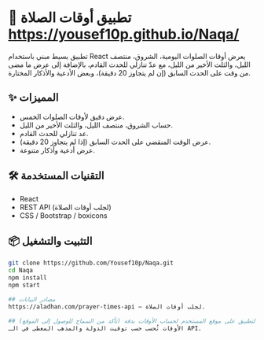 # 🕌 تطبيق أوقات الصلاة https://yousef10p.github.io/Naqa/
تطبيق بسيط مبني باستخدام React يعرض أوقات الصلوات اليومية، الشروق، منتصف الليل، والثلث الأخير من الليل، مع عدّ تنازلي للحدث القادم، بالإضافة إلى عرض ما مضى من وقت على الحدث السابق (إن لم يتجاوز 20 دقيقة)، وبعض الأدعية والأذكار المختارة.

## ✨ المميزات  
- عرض دقيق لأوقات الصلوات الخمس.  
- حساب الشروق، منتصف الليل، والثلث الأخير من الليل.  
- عد تنازلي للحدث القادم.  
- عرض الوقت المنقضي على الحدث السابق (إذا لم يتجاوز 20 دقيقة).  
- عرض أدعية وأذكار متنوعة.  

## 🛠️ التقنيات المستخدمة  
- React  
- REST API (لجلب أوقات الصلاة)  
- CSS / Bootstrap / boxicons  

## 📦 التثبيت والتشغيل  
```bash
git clone https://github.com/Yousef10p/Naqa.git
cd Naqa
npm install
npm start

## مصادر البيانات
https://aladhan.com/prayer-times-api – لجلب أوقات الصلاة.

## يعتمد التطبيق على موقع المستخدم لحساب الأوقات بدقة (تأكد من السماح للوصول إلى الموقع).
الأوقات تُحسب حسب توقيت الدولة والمذهب المعطى في الـ API.
